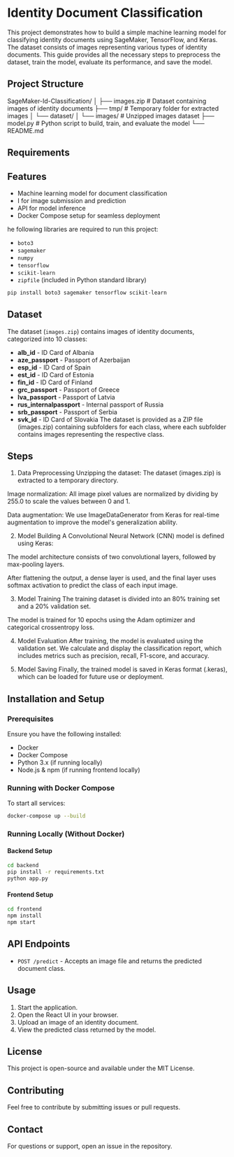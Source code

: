 # Identity Document Classification

This project demonstrates how to build a simple machine learning model for classifying identity documents using SageMaker, TensorFlow, and Keras. The dataset consists of images representing various types of identity documents. This guide provides all the necessary steps to preprocess the dataset, train the model, evaluate its performance, and save the model.

## Project Structure
SageMaker-Id-Classification/ │ ├── images.zip # Dataset containing images of identity documents ├── tmp/ # Temporary folder for extracted images │ └── dataset/
│ └── images/ # Unzipped images dataset ├── model.py # Python script to build, train, and evaluate the model └── README.md


## Requirements

## Features
- Machine learning model for document classification
- I for image submission and prediction
- API for model inference
- Docker Compose setup for seamless deployment

he following libraries are required to run this project:

- `boto3`
- `sagemaker`
- `numpy`
- `tensorflow`
- `scikit-learn`
- `zipfile` (included in Python standard library)

```bash
pip install boto3 sagemaker tensorflow scikit-learn
```
## Dataset
The dataset (`images.zip`) contains images of identity documents, categorized into 10 classes:

- **alb_id** - ID Card of Albania
- **aze_passport** - Passport of Azerbaijan
- **esp_id** - ID Card of Spain
- **est_id** - ID Card of Estonia
- **fin_id** - ID Card of Finland
- **grc_passport** - Passport of Greece
- **lva_passport** - Passport of Latvia
- **rus_internalpassport** - Internal passport of Russia
- **srb_passport** - Passport of Serbia
- **svk_id** - ID Card of Slovakia
The dataset is provided as a ZIP file (images.zip) containing subfolders for each class, where each subfolder contains images representing the respective class.

## Steps
1. Data Preprocessing
Unzipping the dataset: The dataset (images.zip) is extracted to a temporary directory.

Image normalization: All image pixel values are normalized by dividing by 255.0 to scale the values between 0 and 1.

Data augmentation: We use ImageDataGenerator from Keras for real-time augmentation to improve the model's generalization ability.

2. Model Building
A Convolutional Neural Network (CNN) model is defined using Keras:

The model architecture consists of two convolutional layers, followed by max-pooling layers.

After flattening the output, a dense layer is used, and the final layer uses softmax activation to predict the class of each input image.

3. Model Training
The training dataset is divided into an 80% training set and a 20% validation set.

The model is trained for 10 epochs using the Adam optimizer and categorical crossentropy loss.

4. Model Evaluation
After training, the model is evaluated using the validation set. We calculate and display the classification report, which includes metrics such as precision, recall, F1-score, and accuracy.

5. Model Saving
Finally, the trained model is saved in Keras format (.keras), which can be loaded for future use or deployment.

## Installation and Setup
### Prerequisites
Ensure you have the following installed:
- Docker
- Docker Compose
- Python 3.x (if running locally)
- Node.js & npm (if running frontend locally)

### Running with Docker Compose
To start all services:
```sh
docker-compose up --build
```

### Running Locally (Without Docker)
#### Backend Setup
```sh
cd backend
pip install -r requirements.txt
python app.py
```
#### Frontend Setup
```sh
cd frontend
npm install
npm start
```

## API Endpoints
- `POST /predict` - Accepts an image file and returns the predicted document class.

## Usage
1. Start the application.
2. Open the React UI in your browser.
3. Upload an image of an identity document.
4. View the predicted class returned by the model.

## License
This project is open-source and available under the MIT License.

## Contributing
Feel free to contribute by submitting issues or pull requests.

## Contact
For questions or support, open an issue in the repository.

